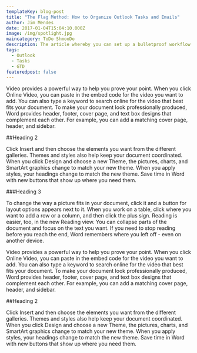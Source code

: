 ```yaml
---
templateKey: blog-post
title: "The Flag Method: How to Organize Outlook Tasks and Emails"
author: Jim Mendes
date: 2017-01-04T15:04:10.000Z
image: /img/spotlight.jpg
maincategory: ToDo ShmooDo
description: The article whereby you can set up a bulletproof workflow using Outlook Email and Outlook Tasks.
tags:
  - Outlook
  - Tasks
  - GTD
featuredpost: false
---
```

Video provides a powerful way to help you prove your point. When you click Online Video, you can paste in the embed code for the video you want to add. You can also type a keyword to search online for the video that best fits your document. To make your document look professionally produced, Word provides header, footer, cover page, and text box designs that complement each other. For example, you can add a matching cover page, header, and sidebar.

##Heading 2

Click Insert and then choose the elements you want from the different galleries. Themes and styles also help keep your document coordinated. When you click Design and choose a new Theme, the pictures, charts, and SmartArt graphics change to match your new theme. When you apply styles, your headings change to match the new theme. Save time in Word with new buttons that show up where you need them.

###Heading 3

To change the way a picture fits in your document, click it and a button for layout options appears next to it. When you work on a table, click where you want to add a row or a column, and then click the plus sign. Reading is easier, too, in the new Reading view. You can collapse parts of the document and focus on the text you want. If you need to stop reading before you reach the end, Word remembers where you left off - even on another device.

Video provides a powerful way to help you prove your point. When you click Online Video, you can paste in the embed code for the video you want to add. You can also type a keyword to search online for the video that best fits your document. To make your document look professionally produced, Word provides header, footer, cover page, and text box designs that complement each other. For example, you can add a matching cover page, header, and sidebar.

##Heading 2

Click Insert and then choose the elements you want from the different galleries. Themes and styles also help keep your document coordinated. When you click Design and choose a new Theme, the pictures, charts, and SmartArt graphics change to match your new theme. When you apply styles, your headings change to match the new theme. Save time in Word with new buttons that show up where you need them.